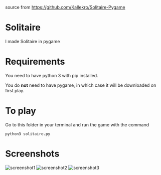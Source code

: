 source from 
https://github.com/Kallekro/Solitaire-Pygame

# Solitaire
I made Solitaire in pygame

# Requirements
You need to have python 3 with pip installed.

You do **not** need to have pygame, in which case it will be downloaded on first play.

# To play
Go to this folder in your terminal and run the game with the command
```
python3 solitaire.py
```
# Screenshots
![screenshot1](https://raw.githubusercontent.com/kallekro/Solitaire-Pygame/master/screenshots/screenshot1.png)
![screenshot2](https://raw.githubusercontent.com/kallekro/Solitaire-Pygame/master/screenshots/screenshot2.png)
![screenshot3](https://raw.githubusercontent.com/kallekro/Solitaire-Pygame/master/screenshots/screenshot3.png)
